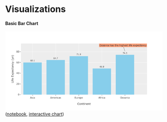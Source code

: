 # Visualizations

#### Basic Bar Chart
![basic bar chart](/images/bar_chart_basic.png)
([notebook](/notebooks/visualizations/bar_chart_basic.ipynb), [interactive chart](https://htmlpreview.github.io/?https://github.com/toppare/analytics/blob/master/htmls/bar_chart_basic.html))


